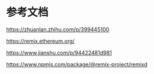 # 参考文档

https://zhuanlan.zhihu.com/p/399445100

https://remix.ethereum.org/

https://www.jianshu.com/p/94422481d981

https://www.npmjs.com/package/@remix-project/remixd
